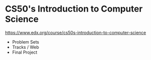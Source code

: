 # CS50's Introduction to Computer Science 
https://www.edx.org/course/cs50s-introduction-to-computer-science

* Problem Sets
* Tracks / Web
* Final Project